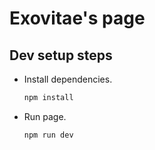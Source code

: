 # Exovitae's page

## Dev setup steps

- Install dependencies.
    ```sh
    npm install
    ```

- Run page.
    ```sh
    npm run dev
    ```
